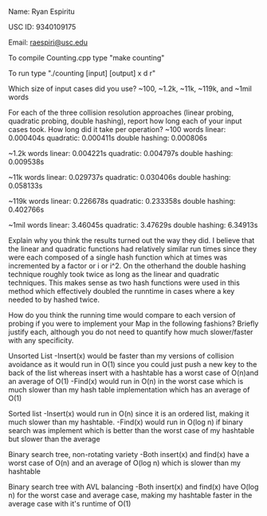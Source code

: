 Name: Ryan Espiritu

USC ID: 9340109175

Email: raespiri@usc.edu

To compile Counting.cpp type "make counting"

To run type "./counting [input] [output] x d r"

Which size of input cases did you use?
~100, ~1.2k, ~11k, ~119k, and ~1mil words

For each of the three collision resolution approaches (linear probing, 
quadratic probing, double hashing), report how long each of your input cases 
took. How long did it take per operation?
~100 words
linear: 0.000404s
quadratic: 0.000411s
double hashing: 0.000806s

~1.2k words
linear: 0.004221s
quadratic: 0.004797s
double hashing: 0.009538s

~11k words
linear: 0.029737s
quadratic: 0.030406s
double hashing: 0.058133s

~119k words
linear: 0.226678s
quadratic: 0.233358s
double hashing: 0.402766s

~1mil words
linear: 3.46045s
quadratic: 3.47629s
double hashing: 6.34913s

Explain why you think the results turned out the way they did.
I believe that the linear and quadratic functions had relatively similar run
times since they were each composed of a single hash function which at times
was incremented by a factor or i or i^2. On the otherhand the double hashing
technique roughly took twice as long as the linear and quadratic techniques.
This makes sense as two hash functions were used in this method which 
effectively doubled the runntime in cases where a key needed to by hashed
twice.

How do you think the running time would compare to each version of probing 
if you were to implement your Map in the following fashions? Briefly justify 
each, although you do not need to quantify how much slower/faster with any 
specificity.

Unsorted List
-Insert(x) would be faster than my versions of collision avoidance as it 
would run in O(1) since you could just push a new key to the back of the list 
whereas insert with a hashtable has a worst case of O(n)and an average of O(1)
-Find(x) would run in O(n) in the worst case which is much slower than my
hash table implementation which has an average of O(1)

Sorted list
-Insert(x) would run in O(n) since it is an ordered list, making it much
slower than my hashtable.
-Find(x) would run in O(log n) if binary search was implement which is better
than the worst case of my hashtable but slower than the average 

Binary search tree, non-rotating variety
-Both insert(x) and find(x) have a worst case of O(n) and an average of
O(log n) which is slower than my hashtable

Binary search tree with AVL balancing
-Both insert(x) and find(x) have O(log n) for the worst case and average
case, making my hashtable faster in the average case with it's runtime of
O(1)


